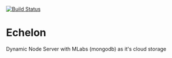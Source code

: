 [![Build Status](https://travis-ci.org/AbhijatSaxena/echelon.svg?branch=master)](https://travis-ci.org/AbhijatSaxena/echelon)

# Echelon
Dynamic Node Server with MLabs (mongodb) as it's cloud storage
